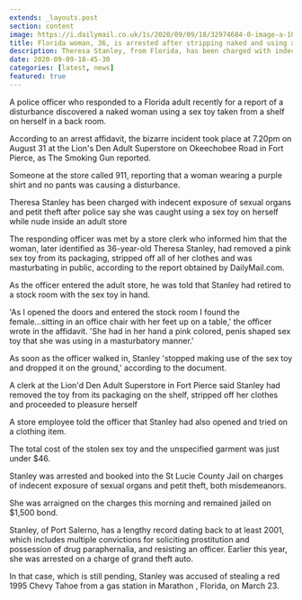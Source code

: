 ```yaml
---
extends: _layouts.post
section: content
image: https://i.dailymail.co.uk/1s/2020/09/09/18/32974684-0-image-a-10_1599672987486.jpg 
title: Florida woman, 36, is arrested after stripping naked and using a pink sex toy in an adult store 
description: Theresa Stanley, from Florida, has been charged with indecent exposure of sexual organs and petit theft after police say she was caught using a sex toy on herself while nude inside an adult store. 
date: 2020-09-09-18-45-30 
categories: [latest, news] 
featured: true 
--- 
```

A police officer who responded to a Florida adult recently for a report of a disturbance discovered a naked woman using a sex toy taken from a shelf on herself in a back room.

According to an arrest affidavit, the bizarre incident took place at 7.20pm on August 31 at the Lion's Den Adult Superstore on Okeechobee Road in Fort Pierce, as The Smoking Gun reported.

Someone at the store called 911, reporting that a woman wearing a purple shirt and no pants was causing a disturbance. 

Theresa Stanley has been charged with indecent exposure of sexual organs and petit theft after police say she was caught using a sex toy on herself while nude inside an adult store

The responding officer was met by a store clerk who informed him that the woman, later identified as 36-year-old Theresa Stanley, had removed a pink sex toy from its packaging, stripped off all of her clothes and was masturbating in public, according to the report obtained by DailyMail.com.  

As the officer entered the adult store, he was told that Stanley had retired to a stock room with the sex toy in hand.

'As I opened the doors and entered the stock room I found the female...sitting in an office chair with her feet up on a table,' the officer wrote in the affidavit. 'She had in her hand a pink colored, penis shaped sex toy that she was using in a masturbatory manner.'

As soon as the officer walked in, Stanley 'stopped making use of the sex toy and dropped it on the ground,' according to the document.

A clerk at the Lion'd Den Adult Superstore in Fort Pierce said Stanley had removed the toy from its packaging on the shelf, stripped off her clothes and proceeded to pleasure herself

A store employee told the officer that Stanley had also opened and tried on a clothing item.

The total cost of the stolen sex toy and the unspecified garment was just under $46.

Stanley was arrested and booked into the St Lucie County Jail on charges of indecent exposure of sexual organs and petit theft, both misdemeanors.

She was arraigned on the charges this morning and remained jailed on $1,500 bond.

Stanley, of Port Salerno, has a lengthy record dating back to at least 2001, which includes multiple convictions for soliciting prostitution and possession of drug paraphernalia, and resisting an officer. Earlier this year, she was arrested on a charge of grand theft auto.

In that case, which is still pending, Stanley was accused of stealing a red 1995 Chevy Tahoe from a gas station in Marathon , Florida, on March 23.

